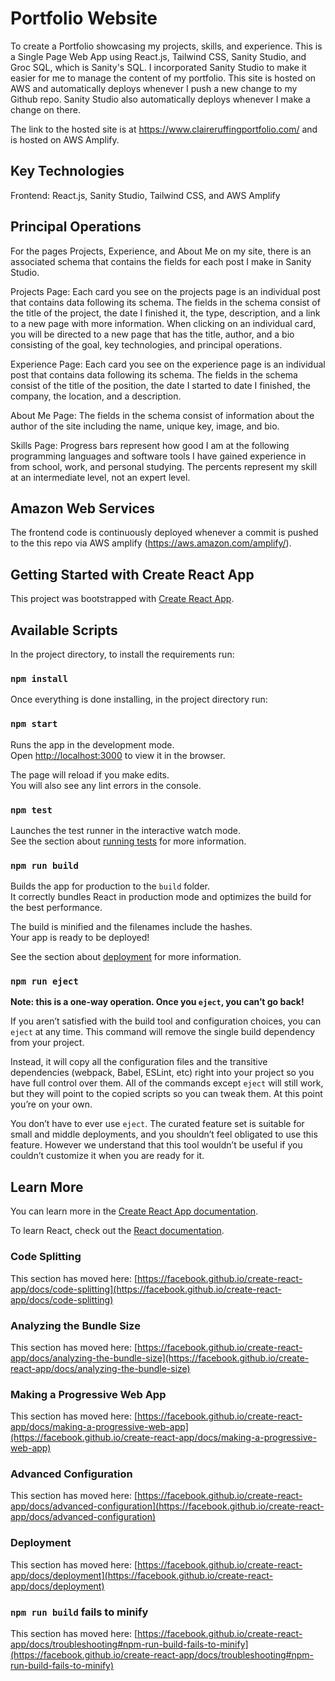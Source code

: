 # Portfolio Website

To create a Portfolio showcasing my projects, skills, and experience. This is a Single Page Web App using React.js, Tailwind CSS, Sanity Studio, and Groc SQL, which is Sanity's SQL. I incorporated Sanity Studio to make it easier for me to manage the content of my portfolio. This site is hosted on AWS and automatically deploys whenever I push a new change to my Github repo. Sanity Studio also automatically deploys whenever I make a change on there. 

The link to the hosted site is at https://www.claireruffingportfolio.com/ and is hosted on AWS Amplify.

## Key Technologies

Frontend: React.js, Sanity Studio, Tailwind CSS, and AWS Amplify

## Principal Operations

For the pages Projects, Experience, and About Me on my site, there is an associated schema that contains the fields for each post I make in Sanity Studio. 

Projects Page: Each card you see on the projects page is an individual post that contains data following its schema. The fields in the schema consist of the title of the project, the date I finished it, the type, description, and a link to a new page with more information. When clicking on an individual card, you will be directed to a new page that has the title, author, and a bio consisting of the goal, key technologies, and principal operations.

Experience Page: Each card you see on the experience page is an individual post that contains data following its schema. The fields in the schema consist of the title of the position, the date I started to date I finished, the company, the location, and a description. 

About Me Page: The fields in the schema consist of information about the author of the site including the name, unique key, image, and bio.

Skills Page: Progress bars represent how good I am at the following programming languages and software tools I have gained experience in from school, work, and personal studying. The percents represent my skill at an intermediate level, not an expert level. 

## Amazon Web Services

The frontend code is continuously deployed whenever a commit is pushed to the this repo via AWS amplify (<https://aws.amazon.com/amplify/>).

## Getting Started with Create React App

This project was bootstrapped with [Create React App](https://github.com/facebook/create-react-app).

## Available Scripts

In the project directory, to install the requirements run:

### `npm install`

Once everything is done installing, in the project directory run:

### `npm start`

Runs the app in the development mode.\
Open [http://localhost:3000](http://localhost:3000) to view it in the browser.

The page will reload if you make edits.\
You will also see any lint errors in the console.

### `npm test`

Launches the test runner in the interactive watch mode.\
See the section about [running tests](https://facebook.github.io/create-react-app/docs/running-tests) for more information.

### `npm run build`

Builds the app for production to the `build` folder.\
It correctly bundles React in production mode and optimizes the build for the best performance.

The build is minified and the filenames include the hashes.\
Your app is ready to be deployed!

See the section about [deployment](https://facebook.github.io/create-react-app/docs/deployment) for more information.

### `npm run eject`

**Note: this is a one-way operation. Once you `eject`, you can’t go back!**

If you aren’t satisfied with the build tool and configuration choices, you can `eject` at any time. This command will remove the single build dependency from your project.

Instead, it will copy all the configuration files and the transitive dependencies (webpack, Babel, ESLint, etc) right into your project so you have full control over them. All of the commands except `eject` will still work, but they will point to the copied scripts so you can tweak them. At this point you’re on your own.

You don’t have to ever use `eject`. The curated feature set is suitable for small and middle deployments, and you shouldn’t feel obligated to use this feature. However we understand that this tool wouldn’t be useful if you couldn’t customize it when you are ready for it.

## Learn More

You can learn more in the [Create React App documentation](https://facebook.github.io/create-react-app/docs/getting-started).

To learn React, check out the [React documentation](https://reactjs.org/).

### Code Splitting

This section has moved here: [https://facebook.github.io/create-react-app/docs/code-splitting](https://facebook.github.io/create-react-app/docs/code-splitting)

### Analyzing the Bundle Size

This section has moved here: [https://facebook.github.io/create-react-app/docs/analyzing-the-bundle-size](https://facebook.github.io/create-react-app/docs/analyzing-the-bundle-size)

### Making a Progressive Web App

This section has moved here: [https://facebook.github.io/create-react-app/docs/making-a-progressive-web-app](https://facebook.github.io/create-react-app/docs/making-a-progressive-web-app)

### Advanced Configuration

This section has moved here: [https://facebook.github.io/create-react-app/docs/advanced-configuration](https://facebook.github.io/create-react-app/docs/advanced-configuration)

### Deployment

This section has moved here: [https://facebook.github.io/create-react-app/docs/deployment](https://facebook.github.io/create-react-app/docs/deployment)

### `npm run build` fails to minify

This section has moved here: [https://facebook.github.io/create-react-app/docs/troubleshooting#npm-run-build-fails-to-minify](https://facebook.github.io/create-react-app/docs/troubleshooting#npm-run-build-fails-to-minify)
